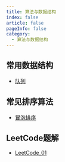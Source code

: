```yaml
---
title: 算法与数据结构
index: false
article: false
pageInfo: false
category:
  - 算法与数据结构
---
```


## 常用数据结构
- [队列](什么是文件描述符.md)

## 常见排序算法
- [冒泡排序](什么是文件描述符.md)

## LeetCode题解
- [LeetCode_01](什么是文件描述符.md)

